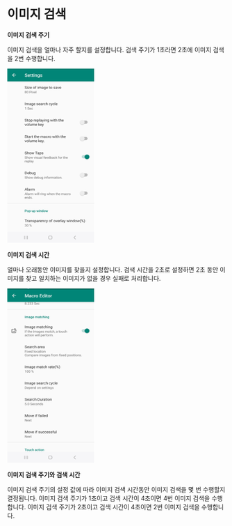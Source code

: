 # 이미지 검색

**이미지 검색 주기**

이미지 검색을 얼마나 자주 할지를 설정합니다. 검색 주기가 1초라면 2초에 이미지 검색을 2번 수행합니다.

<img src="assets/settings_1.jpg" alt="Touch Macro settings" style="height: 400px; width:200px;"/>

**이미지 검색 시간**

얼마나 오래동안 이미지를 찾을지 설정합니다. 검색 시간을 2초로 설정하면 2초 동안 이미지를 찾고 일치하는 이미지가 없을 경우 실패로 처리합니다.

<img src="assets/editor_image_search.jpg" alt="Touch Macro image search editor" style="height: 400px; width:200px;"/>

**이미지 검색 주기와 검색 시간**

이미지 검색 주기의 설정 값에 따라 이미지 검색 시간동안 이미지 검색을 몇 번 수행할지 결정됩니다.
이미지 검색 주기가 1초이고 검색 시간이 4초이면 4번 이미지 검색을 수행합니다.
이미지 검색 주기가 2초이고 검색 시간이 4초이면 2번 이미지 검색을 수행합니다.
